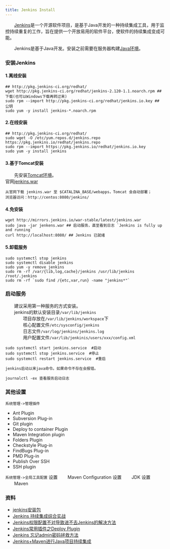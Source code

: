 ```yaml
---
title: Jenkins Install
---
```


　　[Jenkins](https://jenkins.io/)是一个开源软件项目，是基于Java开发的一种持续集成工具，用于监控持续重复的工作，旨在提供一个开放易用的软件平台，使软件的持续集成变成可能。         


　　Jenkins是基于Java开发。安装之前需要在服务器构建[Java环境](/linux_software/jdk.html)。        

### 安装Jenkins
#### 1.离线安装
```
## http://pkg.jenkins-ci.org/redhat/
wget http://pkg.jenkins-ci.org/redhat/jenkins-2.120-1.1.noarch.rpm ## 下载(也可以Windows下载再转过来)
sudo rpm --import http://pkg.jenkins-ci.org/redhat/jenkins.io.key ## 公钥
sudo yum -y install jenkins-*.noarch.rpm
```
#### 2.在线安装
```
## http://pkg.jenkins-ci.org/redhat/
sudo wget -O /etc/yum.repos.d/jenkins.repo https://pkg.jenkins.io/redhat/jenkins.repo
sudo rpm --import https://pkg.jenkins.io/redhat/jenkins.io.key
sudo yum -y install jenkins
```
#### 3.基于Tomcat安装
　　先安装[Tomcat环境](/linux_software/tomcat.html)。         
	官网[jenkins.war](http://mirrors.jenkins.io/war/latest/jenkins.war)         
```
从官网下载 jenkins.war 至 $CATALINA_BASE/webapps，Tomcat 会自动部署；
浏览器访问：http://centos:8080/jenkins/
```
#### 4.免安装
```
wget http://mirrors.jenkins.io/war-stable/latest/jenkins.war
sudo java -jar jenkens.war ## 启动服务，直至看到日志 `Jenkins is fully up and running`
curl http://localhost:8080/ ## Jenkins 已就绪
```
#### 5.卸载服务
```
sudo systemctl stop jenkins
sudo systemctl disable jenkins
sudo yum -y remove jenkins
sudo rm -rf /var/{lib,log,cache}/jenkins /usr/lib/jenkins /root/.jenkins
sudo rm -rf `sudo find /{etc,var,run} -name "jenkins*"`
```
### 启动服务

　　建议采用第一种服务的方式安装。                
　　jenkins的默认安装目录`/var/lib/jenkins`                      
　　　　项目存放在`/var/lib/jenkins/workspace`下               
　　　　核心配置文件`/etc/sysconfig/jenkins`                     
　　　　日志文件`/var/log/jenkins/jenkins.log`                    
　　　　用户配置文件`/var/lib/jenkinis/users/xxx/config.xml`                  

```
sudo systemctl start jenkins.service  #启动
sudo systemctl stop jenkins.service  #停止
sudo systemctl restart jenkins.service  #重启

jenkins启动以来java命令。如果命令不存在会报错。

journalctl -ex 查看服务启动日志

```
### 其他设置
`系统管理->管理插件`
- Ant Plugin
- Subversion Plug-in
- Git plugin
- Deploy to container Plugin
- Maven Integration plugin
- Folders Plugin
- Checkstyle Plug-in
- FindBugs Plug-in
- PMD Plug-in
- Publish Over SSH
- SSH plugin

`系统管理->全局工具配置`
设置
　　Maven Configuration
设置
　　JDK
设置
　　Maven

### 资料

- [jenkins安装包](http://pkg.jenkins-ci.org/redhat/)
- [Jenkins 持续集成综合实战](https://blog.csdn.net/kefengwang/article/details/54233584)
- [Jenkins权限配置不对导致进不去Jenkins的解决方法](https://www.cnblogs.com/zhangshimin/articles/5508661.html)
- [Jenkins常用插件之Deploy Plugin](https://blog.csdn.net/jiang1986829/article/details/51173251)
- [Jenkins 忘记admin密码拯救方法](https://www.cnblogs.com/huangenai/p/7416322.html)
- [Jenkins+Maven进行Java项目持续集成](https://blog.csdn.net/jiangfuqiang/article/details/38497461)